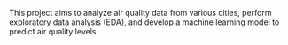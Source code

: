 This project aims to analyze air quality data from various cities, perform exploratory data analysis (EDA), and develop a machine learning model to predict air quality levels.
